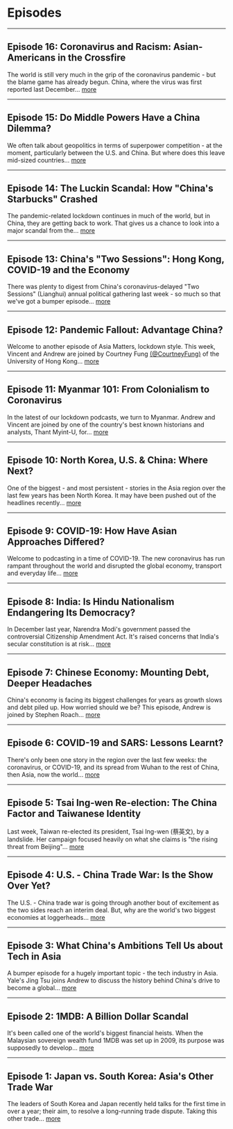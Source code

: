 # Episodes

____________________________________________________________________________
  
## Episode 16: Coronavirus and Racism: Asian-Americans in the Crossfire

The world is still very much in the grip of the coronavirus pandemic - but the blame game has already begun. China, where the virus was first reported last December... [more](/episode-16)

____________________________________________________________________________
  
## Episode 15: Do Middle Powers Have a China Dilemma?

We often talk about geopolitics in terms of superpower competition - at the moment, particularly between the U.S. and China. But where does this leave mid-sized countries... [more](/episode-15)

____________________________________________________________________________

## Episode 14: The Luckin Scandal: How "China's Starbucks" Crashed

The pandemic-related lockdown continues in much of the world, but in China, they are getting back to work. That gives us a chance to look into a major scandal from the... [more](/episode-14)

____________________________________________________________________________

## Episode 13: China's "Two Sessions": Hong Kong, COVID-19 and the Economy


There was plenty to digest from China's coronavirus-delayed "Two Sessions" (Lianghui) annual political gathering last week - so much so that we've got a bumper episode... [more](/episode-13)

____________________________________________________________________________

## Episode 12: Pandemic Fallout: Advantage China?

Welcome to another episode of Asia Matters, lockdown style. This week, Vincent and Andrew are joined by Courtney Fung [(@CourtneyFung)](https://twitter.com/courtneyfung?lang=en) of the University of Hong Kong... [more](/episode-12)

____________________________________________________________________________

## Episode 11: Myanmar 101: From Colonialism to Coronavirus

In the latest of our lockdown podcasts, we turn to Myanmar. Andrew and Vincent are joined by one of the country's best known historians and analysts, Thant Myint-U, for... [more](/episode-11)

____________________________________________________________________________

## Episode 10: North Korea, U.S. & China: Where Next?

One of the biggest - and most persistent - stories in the Asia region over the last few years has been North Korea. It may have been pushed out of the headlines recently... [more](/episode-10)

____________________________________________________________________________

## Episode 9: COVID-19: How Have Asian Approaches Differed?

Welcome to podcasting in a time of COVID-19. The new coronavirus has run rampant throughout the world and disrupted the global economy, transport and everyday life... [more](/episode-9)

____________________________________________________________________________

## Episode 8: India: Is Hindu Nationalism Endangering Its Democracy?

In December last year, Narendra Modi's government passed the controversial Citizenship Amendment Act. It's raised concerns that India's secular constitution is at risk... [more](/episode-8)

____________________________________________________________________________

## Episode 7: Chinese Economy: Mounting Debt, Deeper Headaches

China's economy is facing its biggest challenges for years as growth slows and debt piled up. How worried should we be? This episode, Andrew is joined by Stephen Roach... [more](/episode-7)

____________________________________________________________________________

## Episode 6: COVID-19 and SARS: Lessons Learnt?

There's only been one story in the region over the last few weeks: the coronavirus, or COVID-19, and its spread from Wuhan to the rest of China, then Asia, now the world... [more](/episode-6)

____________________________________________________________________________

## Episode 5: Tsai Ing-wen Re-election: The China Factor and Taiwanese Identity

Last week, Taiwan re-elected its president, Tsai Ing-wen (蔡英文), by a landslide. Her campaign focused heavily on what she claims is "the rising threat from Beijing"... [more](/episode-5)

____________________________________________________________________________

## Episode 4: U.S. - China Trade War: Is the Show Over Yet?

The U.S. - China trade war is going through another bout of excitement as the two sides reach an interim deal. But, why are the world's two biggest economies at loggerheads... [more](/episode-4)

____________________________________________________________________________

## Episode 3: What China's Ambitions Tell Us about Tech in Asia

A bumper episode for a hugely important topic - the tech industry in Asia. Yale's Jing Tsu joins Andrew to discuss the history behind China's drive to become a global... [more](/episode-3)

____________________________________________________________________________

## Episode 2: 1MDB: A Billion Dollar Scandal

It's been called one of the world's biggest financial heists. When the Malaysian sovereign wealth fund 1MDB was set up in 2009, its purpose was supposedly to develop... [more](/episode-2)

____________________________________________________________________________

## Episode 1: Japan vs. South Korea: Asia's Other Trade War

The leaders of South Korea and Japan recently held talks for the first time in over a year; their aim, to resolve a long-running trade dispute. Taking this other trade... [more](/episode-1)


<script src="https://apps.elfsight.com/p/platform.js" defer></script>
<div class="elfsight-app-96e6b0b5-e3c6-4bfc-8d1d-4537b56d8af1"></div>
